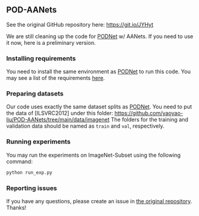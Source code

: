 ## POD-AANets

See the original GitHub repository here: <https://git.io/JYHyt>

We are still cleaning up the code for [PODNet](https://github.com/arthurdouillard/incremental_learning.pytorch) w/ AANets. 
If you need to use it now, here is a preliminary version.

### Installing requirements 
You need to install the same environment as [PODNet](https://github.com/arthurdouillard/incremental_learning.pytorch) to run this code.
You may see a list of the requirements [here](https://github.com/yaoyao-liu/POD-AANets/blob/main/requirements.txt).

### Preparing datasets

Our code uses exactly the same dataset splits as [PODNet](https://github.com/arthurdouillard/incremental_learning.pytorch).
You need to put the data of [ILSVRC2012] under this folder: <https://github.com/yaoyao-liu/POD-AANets/tree/main/data/imagenet>
The folders for the training and validation data should be named as `train` and `val`, respectively.

### Running experiments
You may run the experiments on ImageNet-Subset using the following command:
```bash
python run_exp.py
```

### Reporting issues
If you have any questions, please create an issue in [the original repository](https://git.io/JYHyt). Thanks!
